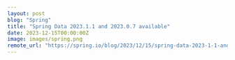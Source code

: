```yaml
---
layout: post
blog: "Spring"
title: "Spring Data 2023.1.1 and 2023.0.7 available"
date: 2023-12-15T00:00:00Z
image: images/spring.png
remote_url: "https://spring.io/blog/2023/12/15/spring-data-2023-1-1-and-2023-0-7-available"
---
```

